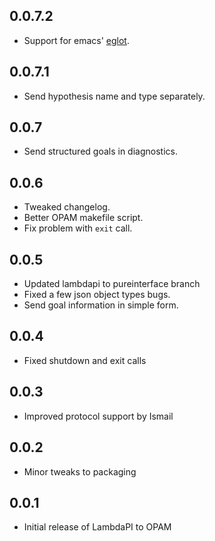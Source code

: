 0.0.7.2
-----
- Support for emacs' [eglot](https://github.com/joaotavora/eglot).

0.0.7.1
-----
- Send hypothesis name and type separately.

0.0.7
-----
- Send structured goals in diagnostics.

0.0.6
-----
- Tweaked changelog.
- Better OPAM makefile script.
- Fix problem with `exit` call.

0.0.5
-----
- Updated lambdapi to pureinterface branch
- Fixed a few json object types bugs.
- Send goal information in simple form.

0.0.4
-----
- Fixed shutdown and exit calls

0.0.3
-----
- Improved protocol support by Ismail

0.0.2
-----
- Minor tweaks to packaging

0.0.1
-----
- Initial release of LambdaPI to OPAM
